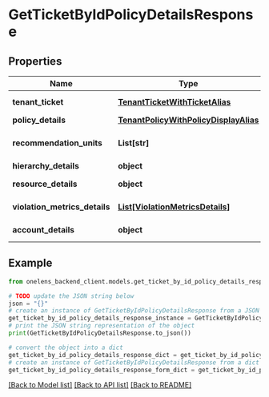 # GetTicketByIdPolicyDetailsResponse


## Properties

Name | Type | Description | Notes
------------ | ------------- | ------------- | -------------
**tenant_ticket** | [**TenantTicketWithTicketAlias**](TenantTicketWithTicketAlias.md) | Tenant ticket details | 
**policy_details** | [**TenantPolicyWithPolicyDisplayAlias**](TenantPolicyWithPolicyDisplayAlias.md) | Policy details | 
**recommendation_units** | **List[str]** | List of recommendation units | 
**hierarchy_details** | **object** |  | [optional] 
**resource_details** | **object** | The resource details | 
**violation_metrics_details** | [**List[ViolationMetricsDetails]**](ViolationMetricsDetails.md) | The violation metrics details | 
**account_details** | **object** | The account details | 

## Example

```python
from onelens_backend_client.models.get_ticket_by_id_policy_details_response import GetTicketByIdPolicyDetailsResponse

# TODO update the JSON string below
json = "{}"
# create an instance of GetTicketByIdPolicyDetailsResponse from a JSON string
get_ticket_by_id_policy_details_response_instance = GetTicketByIdPolicyDetailsResponse.from_json(json)
# print the JSON string representation of the object
print(GetTicketByIdPolicyDetailsResponse.to_json())

# convert the object into a dict
get_ticket_by_id_policy_details_response_dict = get_ticket_by_id_policy_details_response_instance.to_dict()
# create an instance of GetTicketByIdPolicyDetailsResponse from a dict
get_ticket_by_id_policy_details_response_form_dict = get_ticket_by_id_policy_details_response.from_dict(get_ticket_by_id_policy_details_response_dict)
```
[[Back to Model list]](../README.md#documentation-for-models) [[Back to API list]](../README.md#documentation-for-api-endpoints) [[Back to README]](../README.md)


